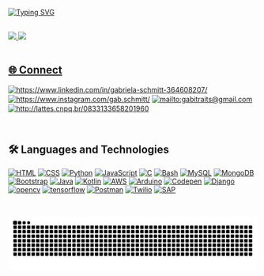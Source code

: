 
[![Typing SVG](https://readme-typing-svg.herokuapp.com?color=%23F45C44&size=25&center=true&vCenter=true&lines=Hello!++Nice+to+meet+you+%3AD)](https://git.io/typing-svg)

<br>
 <div style="display: inline_block" >
  <a href="https://github.com/gabrielaschmitt">
    <img height="172em"src="https://github-readme-stats-nine-beta-13.vercel.app/api?username=gabrielaschmitt&show_icons=true&theme=swift&include_all_commits=true"/> 
   <img height="172em" src="https://github-readme-stats.vercel.app/api/top-langs/?username=gabrielaschmitt&layout=compact&langs_count=7&theme=swift&include_all_commits=true"/>
 <!--  <img height="172em"src="https://github-readme-stats-nine-beta-13.vercel.app/api/top-langs/?username=gabrielaschmitt&layout=compact&langs_count=16&theme=swift"/>  -->

</div>

<br>

##  🌐 Connect  <br />
<p align="left">
<a href="https://www.linkedin.com/in/gabriela-schmitt-364608207/" target="blank"><img align="center" src="https://skillicons.dev/icons?i=linkedin" alt="https://www.linkedin.com/in/gabriela-schmitt-364608207/"/></a>
<a href="https://www.instagram.com/gab.schmitt/" target="blank"><img align="center" src="https://skillicons.dev/icons?i=instagram" alt="https://www.instagram.com/gab.schmitt/"  /></a>
<a href="mailto:gabitraits@gmail.com" target="blank"><img align="center" src="https://skillicons.dev/icons?i=gmail" alt="mailto:gabitraits@gmail.com"  /></a>
<a href="http://lattes.cnpq.br/0833133658201960" target="blank"><img align="center" src="https://skillicons.dev/icons?i=latex" alt="http://lattes.cnpq.br/0833133658201960"  /></a>
</p>

<br>
  
## :hammer_and_wrench: Languages and Technologies  <br />
[![HTML](https://skillicons.dev/icons?i=html)](https://raw.githubusercontent.com/devicons/devicon/master/icons/html5/html5-original.svg)
[![CSS](https://skillicons.dev/icons?i=css)](https://raw.githubusercontent.com/devicons/devicon/master/icons/css3/css3-original.svg)
[![Python](https://skillicons.dev/icons?i=python)](https://www.python.org/)
[![JavaScript](https://skillicons.dev/icons?i=js)](https://www.javascript.com/)
[![C](https://skillicons.dev/icons?i=c)](https://docs.microsoft.com/pt-br/cpp/c-language/?view=msvc-170)
[![Bash](https://skillicons.dev/icons?i=bash)](https://www.gnu.org/software/bash/)
[![MySQL](https://skillicons.dev/icons?i=mysql)](https://dev.mysql.com/)
[![MongoDB](https://skillicons.dev/icons?i=mongodb)](https://www.mongodb.com/atlas/database)
[![Bootstrap](https://skillicons.dev/icons?i=bootstrap)](https://getbootstrap.com/)
[![Java](https://skillicons.dev/icons?i=java)](https://www.java.com/pt-BR/)
[![Kotlin](https://skillicons.dev/icons?i=kotlin)](https://kotlinlang.org/)
[![AWS](https://skillicons.dev/icons?i=aws)](https://aws.amazon.com/)
[![Arduino](https://skillicons.dev/icons?i=arduino)](https://www.arduino.cc)
[![Codepen](https://skillicons.dev/icons?i=codepen)](https://codepen.io)
[![Django](https://skillicons.dev/icons?i=django)](https://www.djangoproject.com/)
[![opencv](https://skillicons.dev/icons?i=opencv)](https://www.opencv.org/)
[![tensorflow](https://skillicons.dev/icons?i=tensorflow)](https://www.tensorflow.org/)
[![Postman](https://skillicons.dev/icons?i=postman)](https://www.postman.com/)
[![Twilio](https://img.shields.io/badge/Twilio-F22F46?style=for-the-badge&logo=Twilio&logoColor=white)](https://www.twilio.com/pt-br/)
[![SAP](https://img.shields.io/badge/SAP-0FAAFF?style=for-the-badge&logo=sap&logoColor=white)](https://www.sap.com/)

<br>

  ![Snake animation](https://github.com/gabrielaschmitt/gabrielaschmitt/blob/output/github-contribution-grid-snake-dark.svg)
